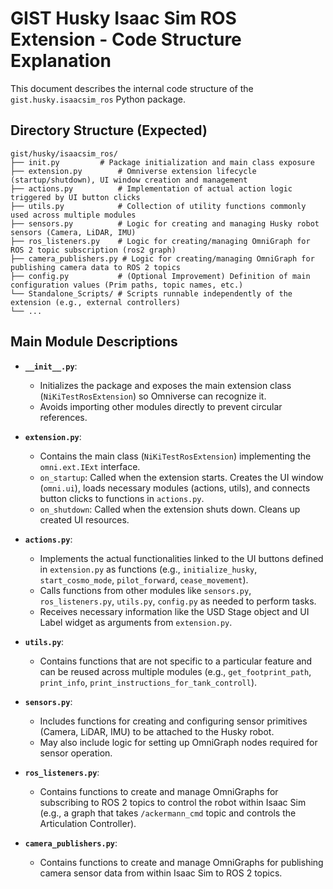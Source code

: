 # GIST Husky Isaac Sim ROS Extension - Code Structure Explanation

This document describes the internal code structure of the `gist.husky.isaacsim_ros` Python package.

## Directory Structure (Expected)

```
gist/husky/isaacsim_ros/
├── init.py         # Package initialization and main class exposure
├── extension.py        # Omniverse extension lifecycle (startup/shutdown), UI window creation and management
├── actions.py          # Implementation of actual action logic triggered by UI button clicks
├── utils.py            # Collection of utility functions commonly used across multiple modules
├── sensors.py          # Logic for creating and managing Husky robot sensors (Camera, LiDAR, IMU)
├── ros_listeners.py    # Logic for creating/managing OmniGraph for ROS 2 topic subscription (ros2 graph)
├── camera_publishers.py # Logic for creating/managing OmniGraph for publishing camera data to ROS 2 topics
├── config.py           # (Optional Improvement) Definition of main configuration values (Prim paths, topic names, etc.)
└── Standalone_Scripts/ # Scripts runnable independently of the extension (e.g., external controllers)
└── ...
```

## Main Module Descriptions

* **`__init__.py`**:
    * Initializes the package and exposes the main extension class (`NiKiTestRosExtension`) so Omniverse can recognize it.
    * Avoids importing other modules directly to prevent circular references.

* **`extension.py`**:
    * Contains the main class (`NiKiTestRosExtension`) implementing the `omni.ext.IExt` interface.
    * `on_startup`: Called when the extension starts. Creates the UI window (`omni.ui`), loads necessary modules (actions, utils), and connects button clicks to functions in `actions.py`.
    * `on_shutdown`: Called when the extension shuts down. Cleans up created UI resources.

* **`actions.py`**:
    * Implements the actual functionalities linked to the UI buttons defined in `extension.py` as functions (e.g., `initialize_husky`, `start_cosmo_mode`, `pilot_forward`, `cease_movement`).
    * Calls functions from other modules like `sensors.py`, `ros_listeners.py`, `utils.py`, `config.py` as needed to perform tasks.
    * Receives necessary information like the USD Stage object and UI Label widget as arguments from `extension.py`.

* **`utils.py`**:
    * Contains functions that are not specific to a particular feature and can be reused across multiple modules (e.g., `get_footprint_path`, `print_info`, `print_instructions_for_tank_controll`).

* **`sensors.py`**:
    * Includes functions for creating and configuring sensor primitives (Camera, LiDAR, IMU) to be attached to the Husky robot.
    * May also include logic for setting up OmniGraph nodes required for sensor operation.

* **`ros_listeners.py`**:
    * Contains functions to create and manage OmniGraphs for subscribing to ROS 2 topics to control the robot within Isaac Sim (e.g., a graph that takes `/ackermann_cmd` topic and controls the Articulation Controller).

* **`camera_publishers.py`**:
    * Contains functions to create and manage OmniGraphs for publishing camera sensor data from within Isaac Sim to ROS 2 topics.
